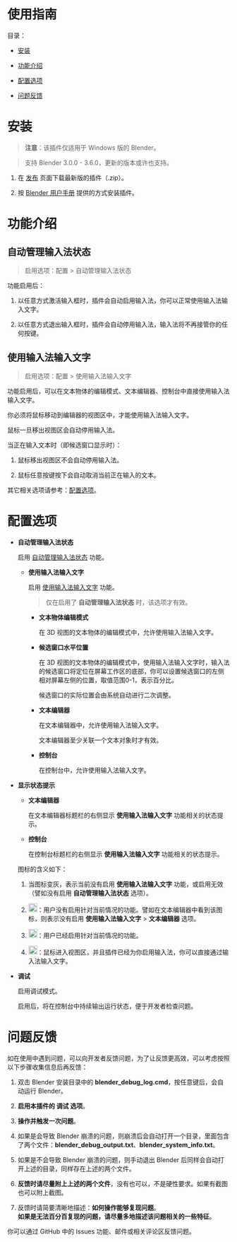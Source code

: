 # 使用指南

目录：

- [安装](#安装)

- [功能介绍](#功能介绍)

- [配置选项](#配置选项)

- [问题反馈](#问题反馈)

# 安装

> **注意**：该插件仅适用于 Windows 版的 Blender。

> 支持 Blender 3.0.0 - 3.6.0，更新的版本或许也支持。

1. 在 [发布](https://github.com/Arius-Cr/wire_ext_blender_fix_ime/releases) 页面下载最新版的插件（.zip）。

2. 按 [Blender 用户手册](https://docs.blender.org/manual/zh-hans/3.5/editors/preferences/addons.html#installing-add-ons) 提供的方式安装插件。

# 功能介绍

## 自动管理输入法状态

> 启用选项：配置 > 自动管理输入法状态

功能启用后：

1. 以任意方式激活输入框时，插件会自动启用输入法，你可以正常使用输入法输入文字。

2. 以任意方式退出输入框时，插件会自动停用输入法，输入法将不再接管你的任何按键。

## 使用输入法输入文字

> 启用选项：配置 > 使用输入法输入文字

功能启用后，可以在文本物体的编辑模式、文本编辑器、控制台中直接使用输入法输入文字。

你必须将鼠标移动到编辑器的视图区中，才能使用输入法输入文字。

鼠标一旦移出视图区会自动停用输入法。

当正在输入文本时（即候选窗口显示时）：

1. 鼠标移出视图区不会自动停用输入法。

2. 鼠标任意按键按下会自动取消当前正在输入的文本。

其它相关选项请参考：[配置选项](#配置选项)。

# 配置选项

- **自动管理输入法状态**

    启用 [自动管理输入法状态](#自动管理输入法状态) 功能。

    - **使用输入法输入文字**

        启用 [使用输入法输入文字](#使用输入法输入文字) 功能。

        > 仅在启用了 **自动管理输入法状态** 时，该选项才有效。

        - **文本物体编辑模式**

            在 3D 视图的文本物体的编辑模式中，允许使用输入法输入文字。

        - **候选窗口水平位置**

            在 3D 视图的文本物体的编辑模式中，使用输入法输入文字时，输入法的候选窗口将定位在屏幕工作区的底部，你可以设置候选窗口的左侧相对屏幕左侧的位置，取值范围0-1，表示百分比。

            候选窗口的实际位置会由系统自动进行二次调整。

        - **文本编辑器**

            在文本编辑器中，允许使用输入法输入文字。

            文本编辑器至少关联一个文本对象时才有效。

        - **控制台**

            在控制台中，允许使用输入法输入文字。

- **显示状态提示**

    - **文本编辑器**

        在文本编辑器标题栏的右侧显示 **使用输入法输入文字** 功能相关的状态提示。

    - **控制台**

        在控制台标题栏的右侧显示 **使用输入法输入文字** 功能相关的状态提示。

    图标的含义如下：

    1. 当图标变灰，表示当前没有启用 **使用输入法输入文字** 功能，或启用无效（譬如没有启用 **自动管理输入法状态** 选项）。

    2. <p><image src="../images/state_icon_1.jpg" width=20 />：用户没有启用针对当前情况的功能。譬如在文本编辑器中看到该图标，则表示没有启用 <b>使用输入法输入文字</b> > <b>文本编辑器</b> 选项。</p>

    3. <p><image src="../images/state_icon_2.jpg" width=20 />：用户已经启用针对当前情况的功能。</p>

    4. <p><image src="../images/state_icon_3.jpg" width=20 />：鼠标进入视图区，并且插件已经为你启用输入法，你可以直接通过输入法输入文字。</p>

- **调试**

    启用调试模式。

    启用后，将在控制台中持续输出运行状态，便于开发者检查问题。

# 问题反馈

如在使用中遇到问题，可以向开发者反馈问题，为了让反馈更高效，可以考虑按照以下步骤收集信息后再反馈：

1. 双击 Blender 安装目录中的 **blender_debug_log.cmd**，按任意键后，会自动运行 Blender。

2. **启用本插件的 调试 选项**。

3. **操作并触发一次问题**。

4. 如果是会导致 Blender 崩溃的问题，则崩溃后会自动打开一个目录，里面包含了两个文件：**blender_debug_output.txt**、**blender_system_info.txt**。

5. 如果是不会导致 Blender 崩溃的问题，则手动退出 Blender 后同样会自动打开上述的目录，同样存在上述的两个文件。

6. **反馈时请尽量附上上述的两个文件**，没有也可以，不是硬性要求。如果有截图也可以附上截图。

7. 反馈时请简要清晰地描述：**如何操作能够复现问题**。<br />
**如果是无法百分百复现的问题，请尽量多地描述该问题相关的一些特征**。

你可以通过 GitHub 中的 Issues 功能、邮件或相关评论区反馈问题。
